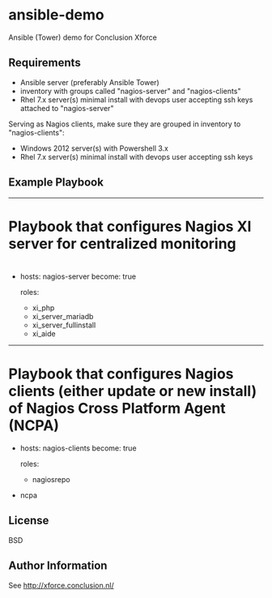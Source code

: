 ansible-demo
============

Ansible (Tower) demo for Conclusion Xforce 

Requirements
------------

- Ansible server (preferably Ansible Tower)
- inventory with groups called "nagios-server" and "nagios-clients"
- Rhel 7.x server(s) minimal install with devops user accepting ssh keys attached to "nagios-server"
 
Serving as Nagios clients, make sure they are grouped in inventory to "nagios-clients":
- Windows 2012 server(s) with Powershell 3.x
- Rhel 7.x server(s) minimal install with devops user accepting ssh keys

Example Playbook
----------------
---
# Playbook that configures Nagios XI server for centralized monitoring
#
- hosts: nagios-server
  become: true

  roles:
    - xi_php
    - xi_server_mariadb
    - xi_server_fullinstall
    - xi_aide

---
# Playbook that configures Nagios clients (either update or new install) of Nagios Cross Platform Agent (NCPA)
- hosts: nagios-clients
  become: true


  roles:
    - nagiosrepo
- ncpa

License
-------

BSD

Author Information
------------------

See http://xforce.conclusion.nl/
